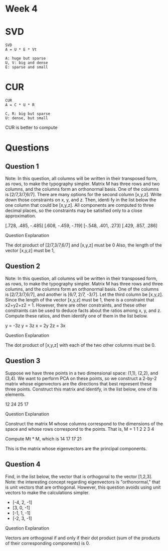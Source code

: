 Week 4
======

# SVD

```
SVD
A = U * E * Vt

A: huge but sparse
U, V: big and dense
E: sparse and small
```

# CUR

```
CUR
A = C * U * R

C, R: big but sparse
U: dense, but small
```

CUR is better to compute

# Questions

## Question 1
Note: In this question, all columns will be written in their transposed form, as rows, to make the typography simpler.
Matrix M has three rows and two columns, and the columns form an orthonormal basis. One of the columns is [2/7,3/7,6/7].
There are many options for the second column [x,y,z]. Write down those constraints on x, y, and z. Then, identi fy in
the list below the one column that could be [x,y,z]. All components are computed to three decimal places, so the
constraints may be satisfied only to a close approximation.

[.728, .485, -.485]
[.608, -.459, -.119]
[-.548, .401, .273]
[.429, .857, .286]

Question Explanation

The dot product of [2/7,3/7,6/7] and [x,y,z] must be 0
Also, the length of the vector [x,y,z] must be 1,


## Question 2
Note: In this question, all columns will be written in their transposed form, as rows, to make the typography simpler.
Matrix M has three rows and three columns, and the columns form an orthonormal basis. One of the columns is [2/7,3/7,6/7],
and another is [6/7, 2/7, -3/7]. Let the third column be [x,y,z]. Since the length of the vector [x,y,z] must be 1,
there is a constraint that x2+y2+z2 = 1. However, there are other constraints, and these other constraints can be used
to deduce facts about the ratios among x, y, and z. Compute these ratios, and then identify one of them in the list below.

y = -3z
y = 3z
x = 2y
2z = 3x

Question Explanation

The dot product of [x,y,z] with each of the two other columns must be 0.

## Question 3
Suppose we have three points in a two dimensional space: (1,1), (2,2), and (3,4). We want to perform PCA on these points,
so we construct a 2-by-2 matrix whose eigenvectors are the directions that best represent these three points. Construct
this matrix and identify, in the list below, one of its elements.

12
24
25
17

Question Explanation

Construct the matrix M whose columns correspond to the dimensions of the space and whose rows correspond to the points.
That is, M =
1	1
2	2
3	4

Compute Mt * M, which is
14	17
17	21

This is the matrix whose eigenvectors are the principal components.

## Question 4
Find, in the list below, the vector that is orthogonal to the vector [1,2,3]. Note: the interesting concept regarding
eigenvectors is "orthonormal," that is unit vectors that are orthogonal. However, this question avoids using unit vectors
to make the calculations simpler.
- [-4, 2, -1]
- [3, 0, -1]
- [-1, 1, -1]
- [-2, 3, -1]

Question Explanation

Vectors are orthogonal if and only if their dot product (sum of the products of their corresponding components) is 0.



